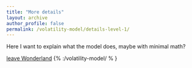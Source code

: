 ```yaml
---
title: "More details"
layout: archive
author_profile: false
permalink: /volatility-model/details-level-1/
---
```


Here I want to explain what the model does, maybe with minimal math?

[leave Wonderland](:/volatility-model/)
{% :/volatility-model/ % }

